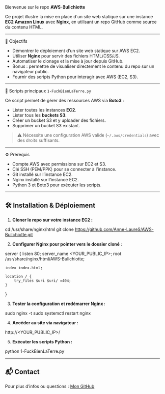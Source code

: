 Bienvenue sur le repo **AWS-Bullchiotte** 

Ce projet illustre la mise en place d'un site web statique sur une instance **EC2 Amazon Linux** avec **Nginx**, en utilisant un repo GitHub comme source du contenu HTML.  

---

📌 Objectifs
- Démontrer le déploiement d’un site web statique sur AWS EC2.  
- Utiliser **Nginx** pour servir des fichiers HTML/CSS/JS.  
- Automatiser le clonage et la mise à jour depuis GitHub.  
- Bonus : permettre de visualiser directement le contenu du repo sur un navigateur public.  
- Fournir des scripts Python pour interagir avec AWS (EC2, S3).

---

🐍 Scripts principaux 
`1-FuckBienLaTerre.py`

Ce script permet de gérer des ressources AWS via **Boto3** :

- Lister toutes les instances **EC2**.  
- Lister tous les **buckets S3**.  
- Créer un bucket S3 et y uploader des fichiers.  
- Supprimer un bucket S3 existant.

> ⚠️ Nécessite une configuration AWS valide (`~/.aws/credentials`) avec des droits suffisants.

---

⚙️ Prérequis

- Compte AWS avec permissions sur EC2 et S3.  
- Clé SSH (PEM/PPK) pour se connecter à l’instance.  
- Git installé sur l’instance EC2.  
- Nginx installé sur l’instance EC2.  
- Python 3 et Boto3 pour exécuter les scripts.

---

## 🛠️ Installation & Déploiement

1. **Cloner le repo sur votre instance EC2 :**

cd /usr/share/nginx/html
git clone https://github.com/Anne-LaureS/AWS-Bullchiotte.git

2. **Configurer Nginx pour pointer vers le dossier cloné :**

server {
    listen 80;
    server_name <YOUR_PUBLIC_IP>;
    root /usr/share/nginx/html/AWS-Bullchiotte;
    
    index index.html;
    
    location / {
        try_files $uri $uri/ =404;
    }
}


3. **Tester la configuration et redémarrer Nginx :**

sudo nginx -t
sudo systemctl restart nginx

4. **Accéder au site via navigateur :**

http://<YOUR_PUBLIC_IP>/

5. **Exécuter les scripts Python :**

python 1-FuckBienLaTerre.py

---

## 📬 Contact

Pour plus d’infos ou questions : [Mon GitHub](https://github.com/Anne-LaureS)
